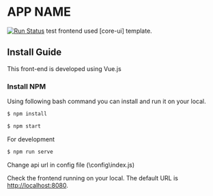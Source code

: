 # APP NAME

[![Run Status](https://api.shippable.com/projects/591c82a22f895107009e8b35/badge?branch=devel)](https://app.shippable.com/github/ansible/awx)
test frontend used [core-ui] template.

## Install Guide

This front-end is developed using Vue.js

### Install NPM

Using following bash command you can install and run it on your local.

```bash
$ npm install
```

```bash
$ npm start
```

For development
```bash
$ npm run serve
```

Change api url in config file
(\config\index.js)

Check the frontend running on your local. The default URL is [http://localhost:8080](http://localhost:8080).
